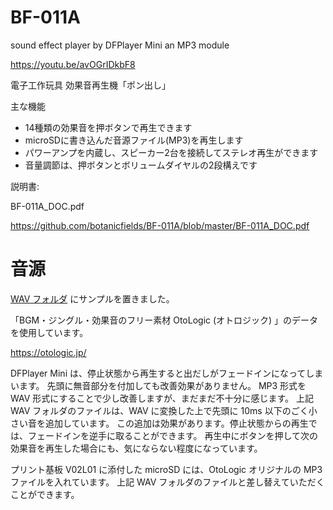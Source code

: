 # BF-011A
sound effect player by DFPlayer Mini an MP3 module

https://youtu.be/avOGrIDkbF8

電子工作玩具
効果音再生機「ポン出し」

主な機能

-	14種類の効果音を押ボタンで再生できます
- microSDに書き込んだ音源ファイル(MP3)を再生します
- パワーアンプを内蔵し、スピーカー2台を接続してステレオ再生ができます
- 音量調節は、押ボタンとボリュームダイヤルの2段構えです

説明書:

BF-011A_DOC.pdf

https://github.com/botanicfields/BF-011A/blob/master/BF-011A_DOC.pdf

# 音源

[WAV フォルダ](https://github.com/botanicfields/BF-011A/tree/master/wav) にサンプルを置きました。

「BGM・ジングル・効果音のフリー素材 OtoLogic (オトロジック) 」のデータを使用しています。

https://otologic.jp/

DFPlayer Mini は、停止状態から再生すると出だしがフェードインになってしまいます。
先頭に無音部分を付加しても改善効果がありません。
MP3 形式を WAV 形式にすることで少し改善しますが、まだまだ不十分に感じます。
上記 WAV フォルダのファイルは、WAV に変換した上で先頭に 10ms 以下のごく小さい音を追加しています。
この追加は効果があります。停止状態からの再生では、フェードインを逆手に取ることができます。
再生中にボタンを押して次の効果音を再生した場合にも、気にならない程度になっています。

プリント基板 V02L01 に添付した microSD には、OtoLogic オリジナルの MP3 ファイルを入れています。
上記 WAV フォルダのファイルと差し替えていただくことができます。
